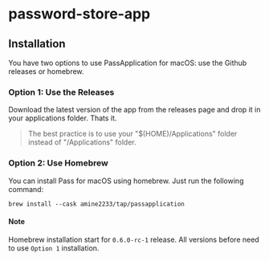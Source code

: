 # password-store-app

## Installation
You have two options to use PassApplication for macOS: use the Github releases or homebrew.

### Option 1: Use the Releases
Download the latest version of the app from the releases page and drop it in your applications folder.
Thats it.

> The best practice is to use your "$(HOME)/Applications" folder instead of "/Applications" folder.

### Option 2: Use Homebrew
You can install Pass for macOS using homebrew.
Just run the following command:

```
brew install --cask amine2233/tap/passapplication
```

#### Note
Homebrew installation start for `0.6.0-rc-1` release. All versions before need to use `Option 1` installation.

